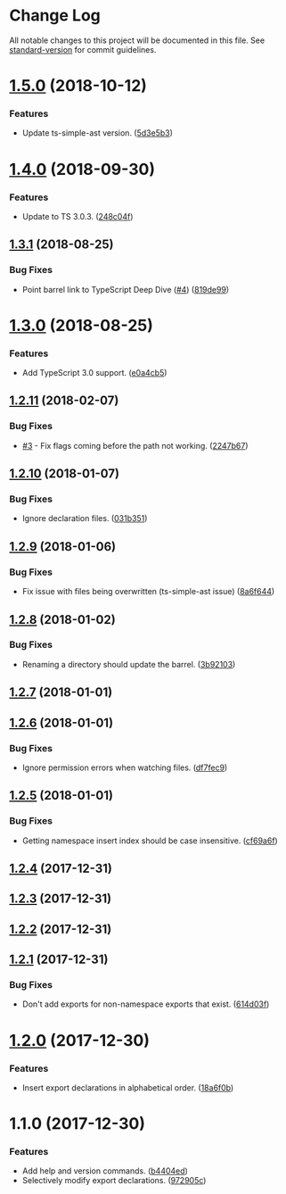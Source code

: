 # Change Log

All notable changes to this project will be documented in this file. See [standard-version](https://github.com/conventional-changelog/standard-version) for commit guidelines.

<a name="1.5.0"></a>
# [1.5.0](https://github.com/dsherret/barrel-maintainer/compare/v1.4.0...v1.5.0) (2018-10-12)


### Features

* Update ts-simple-ast version. ([5d3e5b3](https://github.com/dsherret/barrel-maintainer/commit/5d3e5b3))



<a name="1.4.0"></a>
# [1.4.0](https://github.com/dsherret/barrel-maintainer/compare/v1.3.1...v1.4.0) (2018-09-30)


### Features

* Update to TS 3.0.3. ([248c04f](https://github.com/dsherret/barrel-maintainer/commit/248c04f))



<a name="1.3.1"></a>
## [1.3.1](https://github.com/dsherret/barrel-maintainer/compare/v1.3.0...v1.3.1) (2018-08-25)


### Bug Fixes

* Point barrel link to TypeScript Deep Dive ([#4](https://github.com/dsherret/barrel-maintainer/issues/4)) ([819de99](https://github.com/dsherret/barrel-maintainer/commit/819de99))



<a name="1.3.0"></a>
# [1.3.0](https://github.com/dsherret/barrel-maintainer/compare/v1.2.11...v1.3.0) (2018-08-25)


### Features

* Add TypeScript 3.0 support. ([e0a4cb5](https://github.com/dsherret/barrel-maintainer/commit/e0a4cb5))



<a name="1.2.11"></a>
## [1.2.11](https://github.com/dsherret/barrel-maintainer/compare/v1.2.10...v1.2.11) (2018-02-07)


### Bug Fixes

* [#3](https://github.com/dsherret/barrel-maintainer/issues/3) - Fix flags coming before the path not working. ([2247b67](https://github.com/dsherret/barrel-maintainer/commit/2247b67))



<a name="1.2.10"></a>
## [1.2.10](https://github.com/dsherret/barrel-maintainer/compare/v1.2.9...v1.2.10) (2018-01-07)


### Bug Fixes

* Ignore declaration files. ([031b351](https://github.com/dsherret/barrel-maintainer/commit/031b351))



<a name="1.2.9"></a>
## [1.2.9](https://github.com/dsherret/barrel-maintainer/compare/v1.2.8...v1.2.9) (2018-01-06)


### Bug Fixes

* Fix issue with files being overwritten (ts-simple-ast issue) ([8a6f644](https://github.com/dsherret/barrel-maintainer/commit/8a6f644))



<a name="1.2.8"></a>
## [1.2.8](https://github.com/dsherret/barrel-maintainer/compare/v1.2.7...v1.2.8) (2018-01-02)


### Bug Fixes

* Renaming a directory should update the barrel. ([3b92103](https://github.com/dsherret/barrel-maintainer/commit/3b92103))



<a name="1.2.7"></a>
## [1.2.7](https://github.com/dsherret/barrel-maintainer/compare/v1.2.6...v1.2.7) (2018-01-01)



<a name="1.2.6"></a>
## [1.2.6](https://github.com/dsherret/barrel-maintainer/compare/v1.2.5...v1.2.6) (2018-01-01)


### Bug Fixes

* Ignore permission errors when watching files. ([df7fec9](https://github.com/dsherret/barrel-maintainer/commit/df7fec9))



<a name="1.2.5"></a>
## [1.2.5](https://github.com/dsherret/barrel-maintainer/compare/v1.2.4...v1.2.5) (2018-01-01)


### Bug Fixes

* Getting namespace insert index should be case insensitive. ([cf69a6f](https://github.com/dsherret/barrel-maintainer/commit/cf69a6f))



<a name="1.2.4"></a>
## [1.2.4](https://github.com/dsherret/barrel-maintainer/compare/v1.2.3...v1.2.4) (2017-12-31)



<a name="1.2.3"></a>
## [1.2.3](https://github.com/dsherret/barrel-maintainer/compare/v1.2.2...v1.2.3) (2017-12-31)



<a name="1.2.2"></a>
## [1.2.2](https://github.com/dsherret/barrel-maintainer/compare/v1.2.1...v1.2.2) (2017-12-31)



<a name="1.2.1"></a>
## [1.2.1](https://github.com/dsherret/barrel-maintainer/compare/v1.2.0...v1.2.1) (2017-12-31)


### Bug Fixes

* Don't add exports for non-namespace exports that exist. ([614d03f](https://github.com/dsherret/barrel-maintainer/commit/614d03f))



<a name="1.2.0"></a>
# [1.2.0](https://github.com/dsherret/barrel-maintainer/compare/v1.1.0...v1.2.0) (2017-12-30)


### Features

* Insert export declarations in alphabetical order. ([18a6f0b](https://github.com/dsherret/barrel-maintainer/commit/18a6f0b))



<a name="1.1.0"></a>
# 1.1.0 (2017-12-30)


### Features

* Add help and version commands. ([b4404ed](https://github.com/dsherret/barrel-maintainer/commit/b4404ed))
* Selectively modify export declarations. ([972905c](https://github.com/dsherret/barrel-maintainer/commit/972905c))
